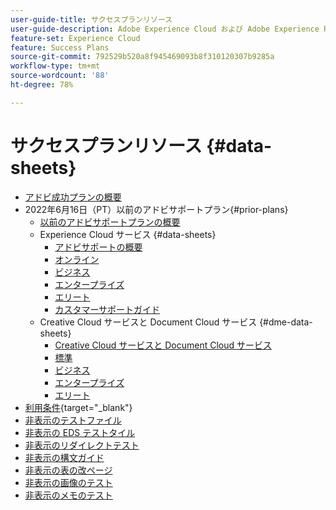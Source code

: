 ```yaml
---
user-guide-title: サクセスプランリソース
user-guide-description: Adobe Experience Cloud および Adobe Experience Platform のサクセスプランおよびサポートリソース。
feature-set: Experience Cloud
feature: Success Plans
source-git-commit: 792529b520a8f945469093b8f310120307b9285a
workflow-type: tm+mt
source-wordcount: '88'
ht-degree: 78%

---
```



# サクセスプランリソース {#data-sheets}

+ [アドビ成功プランの概要](overview.md)
+ 2022年6月16日（PT）以前のアドビサポートプラン{#prior-plans}
   + [以前のアドビサポートプランの概要](overview-prior-plans.md)
   + Experience Cloud サービス {#data-sheets}
      + [アドビサポートの概要](dx-overview.md)
      + [オンライン](online.md)
      + [ビジネス](business.md)
      + [エンタープライズ](enterprise.md)
      + [エリート](elite.md)
      + [カスタマーサポートガイド](support-guide.md)
   + Creative Cloud サービスと Document Cloud サービス {#dme-data-sheets}
      + [Creative Cloud サービスと Document Cloud サービス](dme-overview.md)
      + [標準](dme-standard.md)
      + [ビジネス](dme-business.md)
      + [エンタープライズ](dme-enterprise.md)
      + [エリート](dme-elite.md)
+ [利用条件](https://helpx.adobe.com/jp/support/programs/support-policies-terms-conditions.html){target="_blank"}
+ [非表示のテストファイル](hidden-test.md)
+ [非表示の EDS テストタイル](hidden/test-page.md)
+ [非表示のリダイレクトテスト](hidden/redirects-test.md)
+ [非表示の構文ガイド](hidden/syntax-style-guide.md)
+ [非表示の表の改ページ](hidden/table-breaks.md)
+ [非表示の画像のテスト](hidden/tables.md)
+ [非表示のメモのテスト](hidden/note-test.md)

<!--

Articles must be added to this TOC file in order to render.

Use this list format to specify links to articles and section headings that expand and collapse in the left rail of the user guide.

An article link CANNOT be used as a section heading.
-->
